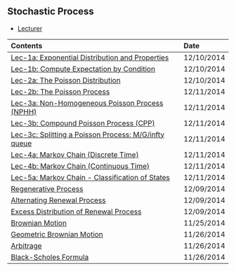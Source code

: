 ## Stochastic Process

- [Lecturer](http://mason.gmu.edu/~jshortle/)

|Contents| Date|
|:-------|:----|
|[Lec-1a: Exponential Distribution and Properties](http://hwang14.blogspot.com/2014/12/exponential-distribution-and-properties.html)| 12/10/2014|
|[Lec-1b: Compute Expectation by Condition](http://hwang14.blogspot.com/2014/12/computing-expectation-by-conditioning.html)| 12/10/2014|
|[Lec-2a: The Poisson Distribution](http://hwang14.blogspot.com/2014/12/the-poisson-process.html)| 12/10/2014|
|[Lec-2b: The Poisson Process](http://hwang14.blogspot.com/2014/12/the-poisson-process_10.html)| 12/11/2014|
|[Lec-3a: Non-Homogeneous Poisson Process (NPHH)](http://hwang14.blogspot.com/2014/12/poisson-process-generalizations-and.html)|12/11/2014|
|[Lec-3b: Compound Poisson Process (CPP) ](http://hwang14.blogspot.com/2014/12/compound-poisson-process-cpp.html)| 12/11/2014|
|[Lec-3c: Splitting a Poisson Process: M/G/infty queue ](http://hwang14.blogspot.com/2014/12/splitting-poisson-process-mginfty-queue.html)| 12/11/2014|
|[Lec-4a: Markov Chain (Discrete Time) ](http://hwang14.blogspot.com/2014/12/markov-chain-discrete-time.html)| 12/11/2014|
|[Lec-4b: Markov Chain (Continuous Time)](http://hwang14.blogspot.com/2014/12/markov-chain-continuous-time.html)| 12/11/2014|
|[Lec-5a: Markov Chain - Classification of States](http://hwang14.blogspot.com/2014/12/markov-chain-classifications-of-states.html)| 12/11/2014|
|[Regenerative Process](http://hwang14.blogspot.com/2014/12/renewal-process.html)| 12/09/2014|
|[Alternating Renewal Process](http://hwang14.blogspot.com/2014/12/alternating-renewal-process.html)| 12/09/2014|
|[Excess Distribution of Renewal Process](http://hwang14.blogspot.com/2014/12/excess-distribution-of-renewal-process.html)| 12/09/2014|
|[Brownian Motion](http://hwang14.blogspot.com/2014/11/stochastic-process-brownian-motion.html)| 11/25/2014|
|[Geometric Brownian Motion](http://hwang14.blogspot.com/2014/11/geometric-brownian-motion.html)| 11/26/2014 |
|[Arbitrage](http://hwang14.blogspot.com/2014/11/stochastic-process-arbitrage.html)| 11/26/2014|
|[Black-Scholes Formula](http://hwang14.blogspot.com/2014/11/stochastic-process-black-scholes-formula.html)| 11/26/2014|
